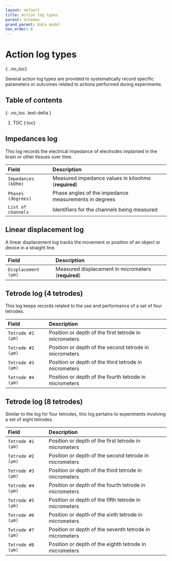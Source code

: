 ```yaml
---
layout: default
title: Action log types
parent: Schemas
grand_parent: Data model
nav_order: 6
---
```


# Action log types
{: .no_toc}

Several action log types are provided to systematically record specific parameters or outcomes related to actions performed during experiments.

## Table of contents
{: .no_toc .text-delta }

1. TOC
{:toc}

## Impedances log

This log records the electrical impedance of electrodes implanted in the brain or other tissues over time.

| Field | Description |
|:------|:------------|
| `Impedances (kOhm)` | Measured impedance values in kiloohms (**required**) |
| `Phases (degrees)` | Phase angles of the impedance measurements in degrees |
| `List of channels` | Identifiers for the channels being measured |

## Linear displacement log

A linear displacement log tracks the movement or position of an object or device in a straight line.

| Field | Description |
|:------|:------------|
| `Displacement (μm)` | Measured displacement in micrometers (**required**) |

## Tetrode log (4 tetrodes)

This log keeps records related to the use and performance of a set of four tetrodes.

| Field | Description |
|:------|:------------|
| `Tetrode #1 (μm)` | Position or depth of the first tetrode in micrometers |
| `Tetrode #2 (μm)` | Position or depth of the second tetrode in micrometers |
| `Tetrode #3 (μm)` | Position or depth of the third tetrode in micrometers |
| `Tetrode #4 (μm)` | Position or depth of the fourth tetrode in micrometers |

## Tetrode log (8 tetrodes)

Similar to the log for four tetrodes, this log pertains to experiments involving a set of eight tetrodes.

| Field | Description |
|:------|:------------|
| `Tetrode #1 (μm)` | Position or depth of the first tetrode in micrometers |
| `Tetrode #2 (μm)` | Position or depth of the second tetrode in micrometers |
| `Tetrode #3 (μm)` | Position or depth of the third tetrode in micrometers |
| `Tetrode #4 (μm)` | Position or depth of the fourth tetrode in micrometers |
| `Tetrode #5 (μm)` | Position or depth of the fifth tetrode in micrometers |
| `Tetrode #6 (μm)` | Position or depth of the sixth tetrode in micrometers |
| `Tetrode #7 (μm)` | Position or depth of the seventh tetrode in micrometers |
| `Tetrode #8 (μm)` | Position or depth of the eighth tetrode in micrometers |